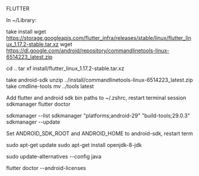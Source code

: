 FLUTTER

In ~/Library:

take install
wget https://storage.googleapis.com/flutter_infra/releases/stable/linux/flutter_linux_1.17.2-stable.tar.xz
wget https://dl.google.com/android/repository/commandlinetools-linux-6514223_latest.zip

cd ..
tar xf install/flutter_linux_1.17.2-stable.tar.xz

take android-sdk
unzip ../install/commandlinetools-linux-6514223_latest.zip
take cmdline-tools
mv ../tools latest

Add flutter and android sdk bin paths to ~/.zshrc, restart terminal session
sdkmanager
flutter doctor

sdkmanager --list
sdkmanager "platforms;android-29" "build-tools;29.0.3"
sdkmanager --update

Set ANDROID_SDK_ROOT and ANDROID_HOME to android-sdk, restart term

sudo apt-get update
sudo apt-get install openjdk-8-jdk

sudo update-alternatives --config java

flutter doctor --android-licenses


